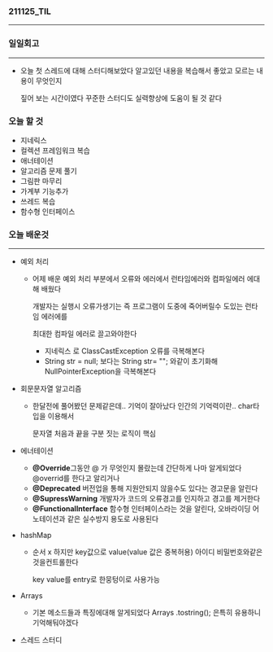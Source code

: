 ### 211125_TIL

------

### 일일회고

------

- 오늘 첫 스레드에 대해 스터디해보았다 알고있던 내용을 복습해서 좋았고 모르는 내용이 무엇인지

  짚어 보는 시간이였다 꾸준한 스터디도 실력향상에 도움이 될 것 같다

### 오늘 할 것

-  지네릭스 
-  컬렉션 프레임워크 복습
-  애너테이션 
-  알고리즘 문제 풀기
-  그림판 마무리
-  가계부 기능추가
-  쓰레드 복습 
-  함수형 인터페이스

### 오늘 배운것

------

- 예외 처리

  - 어제 배운 예외 처리 부분에서  오류와 에러에서 런타임에러와 컴파일에러 에대해 배웠다

    개발자는 실행시 오류가생기는 즉 프로그램이 도중에 죽어버릴수 도있는 런타임 에러에를

    최대한 컴파일 에러로 끌고와야한다

    - 지네릭스 로  ClassCastException  오류를 극복해본다
    - String str = null; 보다는 String str= "";  와같이 초기화해 NullPointerException을 극복해본다

- 회문문자열 알고리즘

  - 한달전에 풀어봤던 문제같은데.. 기억이 잘아났다 인간의 기억력이란.. char타입을 이용해서

    문자열 처음과 끝을 구분 짓는 로직이 핵심

- 에너테이션

  - **@Override**그동안 @ 가 무엇인지 몰랐는데 간단하게 나마 알게되었다 @overrid를 한다고 알리거나 
  - **@Deprecated**  버전업을 통해 지원안되지 않을수도 있다는 경고문을 알린다
  - **@SupressWarning**  개발자가 코드의 오류경고를 인지하고 경고를 제거한다
  - **@FunctionalInterface**  함수형 인터페이스라는 것을 알린다, 오바라이딩 어노테이션과 같은 실수방지 용도로 사용된다

- hashMap

  - 순서 x 하지만 key값으로 value(value 값은 중복허용) 아이디 비밀번호와같은것을컨트롤한다

    key value를 entry로 한뭉텅이로 사용가능

- Arrays 

  - 기본 메소드들과 특징에대해 알게되었다 Arrays .tostring(); 은특히 유용하니 기억해둬야겠다

- 스레드 스터디 

  
